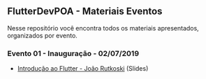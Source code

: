 ## FlutterDevPOA - Materiais Eventos

Nesse repositório você encontra todos os materiais apresentados, organizados por evento.

### Evento 01 - Inauguração - 02/07/2019
* [Introdução ao Flutter - João Rutkoski](https://github.com/flutterdevpoa/materiais-eventos/tree/master/evento-01-intro) (Slides)